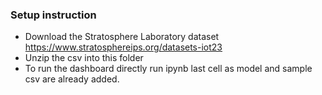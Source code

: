 ### Setup instruction
- Download the Stratosphere Laboratory dataset https://www.stratosphereips.org/datasets-iot23
- Unzip the csv into this folder
- To run the dashboard directly run ipynb last cell as model and sample csv are already added.
